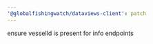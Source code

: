 ```yaml
---
'@globalfishingwatch/dataviews-client': patch
---
```


ensure vesselId is present for info endpoints
